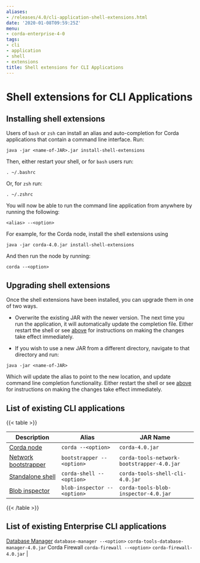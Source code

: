 ```yaml
---
aliases:
- /releases/4.0/cli-application-shell-extensions.html
date: '2020-01-08T09:59:25Z'
menu:
- corda-enterprise-4-0
tags:
- cli
- application
- shell
- extensions
title: Shell extensions for CLI Applications
---
```



# Shell extensions for CLI Applications


## Installing shell extensions

Users of `bash` or `zsh` can install an alias and auto-completion for Corda applications that contain a command line interface. Run:

```shell
java -jar <name-of-JAR>.jar install-shell-extensions
```
Then, either restart your shell, or for `bash` users run:

```shell
. ~/.bashrc
```
Or, for `zsh` run:

```shell
. ~/.zshrc
```
You will now be able to run the command line application from anywhere by running the following:

```shell
<alias> --<option>
```
For example, for the Corda node, install the shell extensions using

```shell
java -jar corda-4.0.jar install-shell-extensions
```
And then run the node by running:

```shell
corda --<option>
```

## Upgrading shell extensions

Once the shell extensions have been installed, you can upgrade them in one of two ways.


* Overwrite the existing JAR with the newer version. The next time you run the application, it will automatically update
                        the completion file. Either restart the shell or see [above](#installing-shell-extensions) for instructions
                        on making the changes take effect immediately.


* If you wish to use a new JAR from a different directory, navigate to that directory and run:

```shell
java -jar <name-of-JAR>
```
Which will update the alias to point to the new location, and update command line completion functionality. Either
                        restart the shell or see [above](#installing-shell-extensions) for instructions on making the changes take effect immediately.



## List of existing CLI applications


{{< table >}}

|Description|Alias|JAR Name|
|---------------------------------------------------------|------------------------------|----------------------------------------------------------|
|[Corda node](running-a-node.md#starting-an-individual-corda-node)|`corda --<option>`|`corda-4.0.jar`|
|[Network bootstrapper](network-bootstrapper.md)|`bootstrapper --<option>`|`corda-tools-network-bootstrapper-4.0.jar`|
|[Standalone shell](shell.md#standalone-shell)|`corda-shell --<option>`|`corda-tools-shell-cli-4.0.jar`|
|[Blob inspector](blob-inspector.md)|`blob-inspector --<option>`|`corda-tools-blob-inspector-4.0.jar`|

{{< /table >}}

## List of existing Enterprise CLI applications

[Database Manager](database-management.md)                `database-manager --<option>`  `corda-tools-database-manager-4.0.jar`
                Corda Firewall          `corda-firewall --<option>`    `corda-firewall-4.0.jar`                                 |


